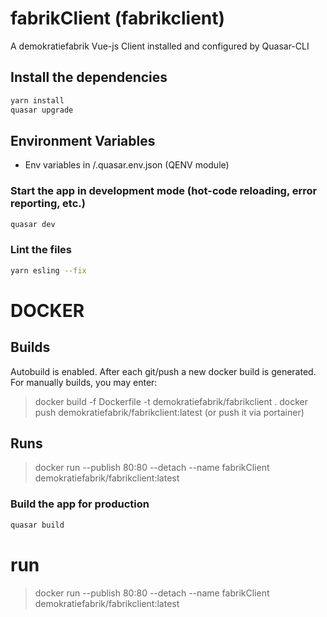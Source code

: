 # fabrikClient (fabrikclient)

A demokratiefabrik Vue-js Client installed and configured by Quasar-CLI

## Install the dependencies
```bash
yarn install
quasar upgrade
```

## Environment Variables
- Env variables in /.quasar.env.json (QENV module)

### Start the app in development mode (hot-code reloading, error reporting, etc.)
```bash
quasar dev
```

### Lint the files
```bash
yarn esling --fix
```


# DOCKER

## Builds
Autobuild is enabled. After each git/push a new docker build is generated.
For manually builds, you may enter:

> docker build -f Dockerfile -t demokratiefabrik/fabrikclient .
> docker push demokratiefabrik/fabrikclient:latest
(or push it via portainer)

## Runs
> docker run --publish 80:80 --detach --name fabrikClient demokratiefabrik/fabrikclient:latest


### Build the app for production
```bash
quasar build

```

# run
> docker run --publish 80:80 --detach --name fabrikClient demokratiefabrik/fabrikclient:latest
